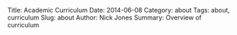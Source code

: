 Title: Academic Curriculum
Date: 2014-06-08
Category: about
Tags: about, curriculum
Slug: about
Author: Nick Jones
Summary: Overview of curriculum

